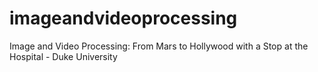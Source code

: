 # imageandvideoprocessing
Image and Video Processing: From Mars to Hollywood with a Stop at the Hospital - Duke University
